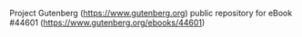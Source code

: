 Project Gutenberg (https://www.gutenberg.org) public repository for eBook #44601 (https://www.gutenberg.org/ebooks/44601)
